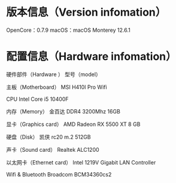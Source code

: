 # 版本信息（Version infomation）
OpenCore：0.7.9
macOS：macOS Monterey 12.6.1

# 配置信息（Hardware infomation）
硬件部件（Hardware ） 型号（model）

主板（Motherboard） MSI H410I Pro Wifi

CPU Intel Core i5 10400F

内存（Memory） 金百达 DDR4 3200Mhz 16GB

显卡（Graphics card） AMD Radeon RX 5500 XT 8 GB

硬盘（Disk） 凯侠 rc20 m.2 512GB

声卡（Sound card） Realtek ALC1200

以太网卡（Ethernet card） Intel 1219V Gigabit LAN Controller

Wifi & Bluetooth Broadcom BCM34360cs2
